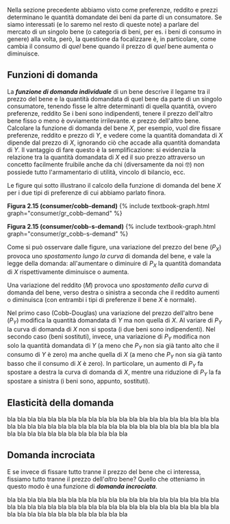 

Nella sezione precedente abbiamo visto come preferenze, reddito e prezzi determinano le quantità domandate dei beni da parte di un consumatore. Se siamo interessati (e lo saremo nel resto di queste note) a parlare del mercato di un singolo bene (o categoria di beni, per es. i beni di consumo in genere) alla volta, però, la questione da focalizzare è, in particolare, come cambia il consumo di <i>quel</i> bene quando il prezzo di <i>quel</i> bene aumenta o diminuisce.


  




<h2 id="SUBSEC_DEMAND">Funzioni di domanda</h2>

La <i><b>funzione di domanda individuale</b></i> di un bene descrive il legame tra il prezzo del bene e la quantità domandata di quel bene da parte di un singolo consumatore, tenendo fisse le altre determinanti di quella quantità, ovvero preferenze, reddito
<span class="marginnote">
Se i beni sono indipendenti, tenere il prezzo dell'altro bene fisso o meno è ovviamente irrilevante.
</span>
e prezzo dell'altro bene. Calcolare la funzione di domanda del bene $X$, per esempio, vuol dire fissare preferenze, reddito e prezzo di $Y$, e vedere come la quantità domandata di $X$ dipende dal prezzo di $X$, ignorando ciò che accade alla quantità domandata di $Y$. Il vantaggio di fare questo è la semplificazione: si evidenzia la relazione tra la quantità domandata di $X$ ed il suo prezzo attraverso un concetto facilmente fruibile anche da chi (diversamente da noi 🤓) non possiede tutto l'armamentario di utilità, vincolo di bilancio, ecc.

Le figure qui sotto illustrano il calcolo della funzione di domanda del bene $X$ per i due tipi di preferenze di cui abbiamo parlato finora.

<a id="gr_consumer/cobb-demand"><strong>Figura 2.15 (consumer/cobb-demand)</strong></a>
{% include textbook-graph.html graph="consumer/gr_cobb-demand" %}

<a id="gr_consumer/cobb-s-demand"><strong>Figura 2.15 (consumer/cobb-s-demand)</strong></a>
{% include textbook-graph.html graph="consumer/gr_cobb-s-demand" %}

Come si può osservare dalle figure, una variazione del prezzo del bene ($P_X$) provoca uno <i>spostamento lungo la curva</i> di domanda del bene, e vale la legge della domanda: all'aumentare o diminuire di $P_X$ la quantità domandata di $X$ rispettivamente diminuisce o aumenta.

Una variazione del reddito ($M$) provoca uno <i>spostamento della curva</i> di domanda del bene, verso destra o sinistra a seconda che il reddito aumenti o diminuisca (con entrambi i tipi di preferenze il bene $X$ è normale).

Nel primo caso (Cobb-Douglas) una variazione del prezzo dell'altro bene ($P_Y$) modifica la quantità domandata di $Y$ ma non quella di $X$. Al variare di $P_Y$ la curva di domanda di $X$ non si sposta (i due beni sono indipendenti). Nel secondo caso (beni sostituti), invece, una variazione di $P_Y$ modifica non solo la quantità domandata di $Y$ (a meno che $P_Y$ non sia già tanto alto che il consumo di $Y$ è zero) ma anche quella di $X$ (a meno che $P_Y$ non sia già tanto basso che il consumo di $X$ è zero). In particolare, un aumento di $P_Y$ fa spostare a destra la curva di domanda di $X$, mentre una riduzione di $P_Y$ la fa spostare a sinistra (i beni sono, appunto, sostituti).













<h2 id="SUBSEC_DEMAND-ELASTICITY">Elasticità della domanda</h2>

bla bla bla bla bla bla bla bla bla bla bla bla bla bla bla bla bla bla bla bla bla bla bla bla bla bla bla bla bla bla bla bla bla bla bla bla bla bla bla bla bla bla bla bla bla bla bla bla bla bla bla bla bla bla 






<h2 id="SUBSEC_CROSS">Domanda incrociata</h2>

E se invece di fissare tutto tranne il prezzo del bene che ci interessa, fissiamo tutto tranne il prezzo dell'<i>altro</i> bene? Quello che otteniamo in questo modo è una funzione di <i><b>domanda incrociata</b></i>. 

bla bla bla bla bla bla bla bla bla bla bla bla bla bla bla bla bla bla bla bla bla bla bla bla bla bla bla bla bla bla bla bla bla bla bla bla bla bla bla bla bla bla bla bla bla bla bla bla bla bla bla bla bla bla 
